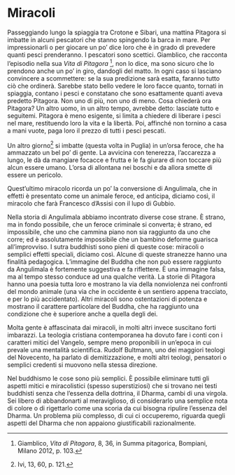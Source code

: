 # Miracoli

Passeggiando lungo la spiaggia tra Crotone e Sibari, una mattina Pitagora si imbatte in alcuni pescatori che stanno spingendo la barca in mare. Per impressionarli o per giocare un po’ dice loro che è in grado di prevedere quanti pesci prenderanno. I pescatori sono scettici. Giamblico, che racconta l’episodio nella sua _Vita di Pitagora_ [^19], non lo dice, ma sono sicuro che lo prendono anche un po’ in giro, dandogli del matto. In ogni caso si lasciano convincere a scommettere: se la sua predizione sarà esatta, faranno tutto ciò che ordinerà. Sarebbe stato bello vedere le loro facce quanto, tornati in spiaggia, contano i pesci e constatano che sono esattamente quanti aveva predetto Pitagora. Non uno di più, non uno di meno. Cosa chiederà ora Pitagora? Un altro uomo, in un altro tempo, avrebbe detto: lasciate tutto e seguitemi. Pitagora è meno esigente, si limita a chiedere di liberare i pesci nel mare, restituendo loro la vita e la libertà. Poi, affinché non tornino a casa a mani vuote, paga loro il prezzo di tutti i pesci pescati.

Un altro giorno[^20] si imbatte (questa volta in Puglia) in un’orsa feroce, che ha ammazzato un bel po’ di gente. La avvicina con tenerezza, l’accarezza a lungo, le dà da mangiare focacce e frutta e le fa giurare di non toccare più alcun essere umano. L’orsa di allontana nei boschi e da allora smette di essere un pericolo.

Quest’ultimo miracolo ricorda un po’ la conversione di Angulimala, che in effetti è presentato come un animale feroce, ed anticipa, diciamo così, il miracolo che farà Francesco d’Assisi con il lupo di Gubbio. 

Nella storia di Angulimala abbiamo incontrato diverse cose strane. È strano, ma in fondo possibile, che un feroce criminale si converta; è strano, ed impossibile, che uno che cammina piano non sia raggiunto da uno che corre; ed è assolutamente impossibile che un bambino deforme guarisca all’improvviso. I sutra buddhisti sono pieni di queste cose: miracoli o semplici effetti speciali, diciamo così. Alcune di queste stranezze hanno una finalità pedagogica. L’immagine del Buddha che non può essere raggiunto da Angulimala è fortemente suggestiva e fa riflettere. È una immagine falsa, ma al tempo stesso conduce ad una qualche verità. La storie di Pitagora hanno una poesia tutta loro e mostrano la via della nonviolenza nei confronti del mondo animale (una via che in occidente è un sentiero appena tracciato, e per lo più accidentato). Altri miracoli sono ostentazioni di potenza e mostrano il carattere particolare del Buddha, che ha raggiunto una condizione che è superiore anche a quella degli dei.

Molta gente è affascinata dai miracoli, in molti altri invece suscitano forti imbarazzi. La teologia cristiana contemporanea ha dovuto fare i conti con i caratteri mitici del Vangelo, sempre meno proponibili in un’epoca in cui prevale una mentalità scientifica. Rudolf Bultmann, uno dei maggiori teologi del Novecento, ha parlato di demitizzazione, e molti altri teologi, pensatori o semplici credenti si muovono nella stessa direzione. 

Nel buddhismo le cose sono più semplici. È possibile eliminare tutti gli aspetti mitici e miracolistici (spesso superstiziosi) che si trovano nei testi buddhisti senza che l’essenza della dottrina, il Dharma, cambi di una virgola. Sei libero di abbandonarti al meraviglioso, di considerarlo una semplice nota di colore o di rigettarlo come una scoria da cui bisogna ripulire l’essenza del Dharma. Un problema più complesso, di cui ci occuperemo, riguarda quegli aspetti del Dharma che non appaiono giustificabili razionalmente.

[^19]: Giamblico, _Vita di Pitagora_, 8, 36, in Summa pitagorica, Bompiani, Milano 2012, p. 103.  
[^20]: Ivi, 13, 60, p. 121.
